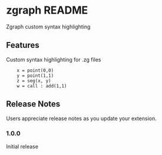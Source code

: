 # zgraph README

Zgraph custom syntax highlighting

## Features

Custom syntax highlighting for .zg files

```zgraph
    x = point(0,0)
    y = point(1,1)
    z = seg(x, y)
    w = call : add(1,1)
```

## Release Notes

Users appreciate release notes as you update your extension.

### 1.0.0

Initial release
